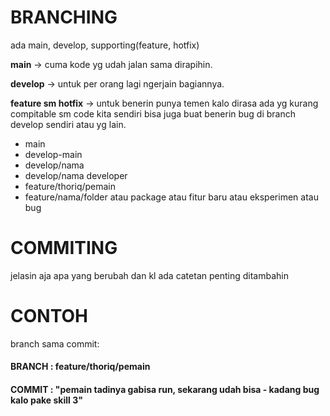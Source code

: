# BRANCHING
ada main, develop, supporting(feature, hotfix)

**main** -> cuma kode yg udah jalan sama dirapihin.

**develop** -> untuk per orang lagi ngerjain bagiannya.

**feature sm hotfix** -> untuk benerin punya temen kalo dirasa ada yg kurang compitable sm code kita sendiri bisa juga buat benerin bug di branch develop sendiri atau yg lain.

+ main
+ develop-main
+ develop/nama
+ develop/nama developer
+ feature/thoriq/pemain
+ feature/nama/folder atau package atau fitur baru atau eksperimen atau bug

# COMMITING
jelasin aja apa yang berubah dan kl ada catetan penting ditambahin

# CONTOH
branch sama commit: 
#### BRANCH : feature/thoriq/pemain
#### COMMIT : "pemain tadinya gabisa run, sekarang udah bisa - kadang bug kalo pake skill 3"
